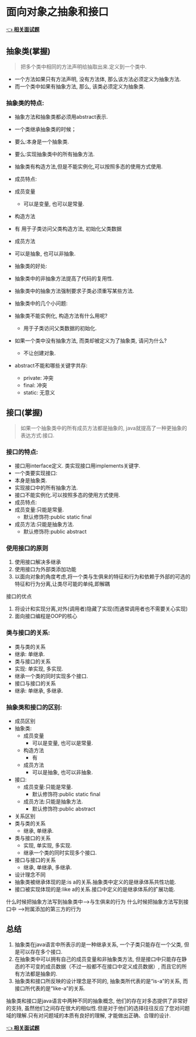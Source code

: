 # 面向对象之抽象和接口

[👈 **相关面试题**](./README.md#_5-👉-接口和抽象类的区别)

## 抽象类(掌握)
>把多个类中相同的方法声明给抽取出来.定义到一个类中.

- 一个方法如果只有方法声明, 没有方法体, 那么该方法必须定义为抽象方法.
- 而一个类中如果有抽象方法, 那么, 该类必须定义为抽象类.

### 抽象类的特点:
- 抽象方法和抽象类都必须用abstract表示.
- 一个类继承抽象类的时候；
- 要么:本身是一个抽象类.
- 要么:实现抽象类中的所有抽象方法.
- 抽象类有构造方法,但是不能实例化,可以按照多态的使用方式使用.
- 成员特点:
- 成员变量
	- 可以是变量, 也可以是常量.
- 构造方法
- 有 用于子类访问父类构造方法, 初始化父类数据
- 成员方法
- 可以是抽象, 也可以非抽象.
- 抽象类的好处:
- 抽象类中的非抽象方法提高了代码的复用性.
- 抽象类中的抽象方法强制要求子类必须重写某些方法.

- 抽象类中的几个小问题:
- 抽象类不能实例化, 构造方法有什么用呢?
	- 用于子类访问父类数据的初始化.
- 如果一个类中没有抽象方法, 而类却被定义为了抽象类, 请问为什么?
	 - 不让创建对象.
- abstract不能和哪些关键字共存:
	- private: 冲突
	- final: 冲突
	- static: 无意义

## 接口(掌握)
>如果一个抽象类中的所有成员方法都是抽象的, java就提高了一种更抽象的表达方式:接口.

### 接口的特点:
- 接口用interface定义.
	  类实现接口用implements关键字.
- 一个类要实现接口:
- 本身是抽象类.
- 实现接口中的所有抽象方法.
- 接口不能实例化.可以按照多态的使用方式使用.
- 成员特点:
- 成员变量:只能是常量.
	- 默认修饰符:public static final
- 成员方法:只能是抽象方法.
	- 默认修饰符:public abstract

### 使用接口的原则
1. 使用接口解决多继承
2. 使用接口为外部类添加功能
3. 以面向对象的角度考虑,将一个类与生俱来的特征和行为和依赖于外部的可选的特征和行为分离,让类尽可能的单纯,即解耦

接口的优点

1. 将设计和实现分离,对外(调用者)隐藏了实现(而通常调用者也不需要关心实现)
2. 面向接口编程是OOP的核心


### 类与接口的关系:
- 类与类的关系
 - 继承: 单继承.
- 类与接口的关系
- 实现: 单实现, 多实现.
- 继承一个类的同时实现多个接口.
- 接口与接口的关系
- 继承: 单继承, 多继承.

### 抽象类和接口的区别:
- 成员区别
- 抽象类:
	- 成员变量
		- 可以是变量, 也可以是常量.
	- 构造方法
		- 有
	- 成员方法
		- 可以是抽象, 也可以非抽象.
- 接口:
	- 成员变量:只能是常量.
		- 默认修饰符:public static final
	- 成员方法:只能是抽象方法.
		- 默认修饰符:public abstract
- 关系区别
- 类与类的关系
	- 继承, 单继承.
- 类与接口的关系
	 - 实现, 单实现, 多实现.
	 - 继承一个类的同时实现多个接口.
- 接口与接口的关系
	 - 继承, 单继承, 多继承.
- 设计理念不同
- 抽象类被继承体现的是:is a的关系.抽象类中定义的是继承体系共性功能.
- 接口被实现体现的是:like a的关系.接口中定义的是继承体系的扩展功能.

什么时候把抽象方法写到抽象类中-->与生俱来的行为
什么时候把抽象方法写到接口中 -->附属添加的第三方的行为

## 总结
1. 抽象类在java语言中所表示的是一种继承关系, 一个子类只能存在一个父类, 但是可以存在多个接口.
2. 在抽象类中可以拥有自己的成员变量和非抽象类方法, 但是接口中只能存在静态的不可变的成员数据（不过一般都不在接口中定义成员数据）, 而且它的所有方法都是抽象的.
3. 抽象类和接口所反映的设计理念是不同的, 抽象类所代表的是“is-a”的关系, 而接口所代表的是“like-a”的关系.

抽象类和接口是java语言中两种不同的抽象概念, 他们的存在对多态提供了非常好的支持, 虽然他们之间存在很大的相似性.但是对于他们的选择往往反应了您对问题域的理解.只有对问题域的本质有良好的理解, 才能做出正确、合理的设计.
  
[👈 **相关面试题**](./README.md#_5-👉-接口和抽象类的区别)